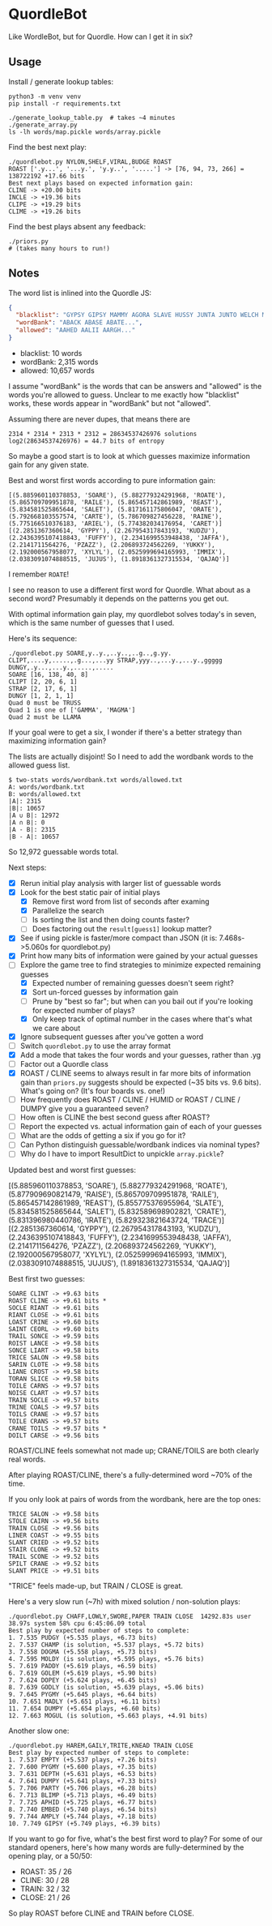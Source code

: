 # QuordleBot

Like WordleBot, but for Quordle. How can I get it in six?

## Usage

Install / generate lookup tables:

    python3 -m venv venv
    pip install -r requirements.txt

    ./generate_lookup_table.py  # takes ~4 minutes
    ./generate_array.py
    ls -lh words/map.pickle words/array.pickle

Find the best next play:

    ./quordlebot.py NYLON,SHELF,VIRAL,BUDGE ROAST
    ROAST ['.y...', '...y.', 'y.y..', '.....'] -> [76, 94, 73, 266] = 138722192 +17.66 bits
    Best next plays based on expected information gain:
    CLINE -> +20.00 bits
    INCLE -> +19.36 bits
    CLIPE -> +19.29 bits
    CLIME -> +19.26 bits

Find the best plays absent any feedback:

    ./priors.py
    # (takes many hours to run!)

## Notes

The word list is inlined into the Quordle JS:

```json
{
  "blacklist": "GYPSY GIPSY MAMMY AGORA SLAVE HUSSY JUNTA JUNTO WELCH MORON",
  "wordBank": "ABACK ABASE ABATE...",
  "allowed": "AAHED AALII AARGH..."
}
```

- blacklist: 10 words
- wordBank: 2,315 words
- allowed: 10,657 words

I assume "wordBank" is the words that can be answers and "allowed" is the words you're allowed to guess. Unclear to me exactly how "blacklist" works, these words appear in "wordBank" but not "allowed".

Assuming there are never dupes, that means there are

    2314 * 2314 * 2313 * 2312 = 28634537426976 solutions
    log2(28634537426976) = 44.7 bits of entropy

So maybe a good start is to look at which guesses maximize information gain for any given state.

Best and worst first words according to pure information gain:

```
[(5.885960110378853, 'SOARE'), (5.882779324291968, 'ROATE'), (5.865709709951878, 'RAILE'), (5.865457142861989, 'REAST'), (5.834581525865644, 'SALET'), (5.817161175806047, 'ORATE'), (5.792668103557574, 'CARTE'), (5.786709827456228, 'RAINE'), (5.775166510376183, 'ARIEL'), (5.774382034176954, 'CARET')]
[(2.2851367360614, 'GYPPY'), (2.267954317843193, 'KUDZU'), (2.2436395107418843, 'FUFFY'), (2.2341699553948438, 'JAFFA'), (2.2141711564276, 'PZAZZ'), (2.206893724562269, 'YUKKY'), (2.192000567958077, 'XYLYL'), (2.0525999694165993, 'IMMIX'), (2.0383091074888515, 'JUJUS'), (1.8918361327315534, 'QAJAQ')]
```

I remember `ROATE`!

I see no reason to use a different first word for Quordle. What about as a second word? Presumably it depends on the patterns you get out.

With optimal information gain play, my quordlebot solves today's in seven, which is the same number of guesses that I used.

Here's its sequence:

    ./quordlebot.py SOARE,y..y.,..y..,..g..,g.yy. CLIPT,....y,.....,.g...,...yy STRAP,yyy..,...y.,...y.,ggggg DUNGY,.y...,...y.,.....,.....
    SOARE [16, 138, 40, 8]
    CLIPT [2, 20, 6, 1]
    STRAP [2, 17, 6, 1]
    DUNGY [1, 2, 1, 1]
    Quad 0 must be TRUSS
    Quad 1 is one of ['GAMMA', 'MAGMA']
    Quad 2 must be LLAMA

If your goal were to get a six, I wonder if there's a better strategy than maximizing information gain?

The lists are actually disjoint! So I need to add the wordbank words to the allowed guess list.

    $ two-stats words/wordbank.txt words/allowed.txt
    A: words/wordbank.txt
    B: words/allowed.txt
    |A|: 2315
    |B|: 10657
    |A ∪ B|: 12972
    |A ∩ B|: 0
    |A - B|: 2315
    |B - A|: 10657

So 12,972 guessable words total.

Next steps:

- [x] Rerun initial play analysis with larger list of guessable words
- [x] Look for the best static pair of initial plays
  - [x] Remove first word from list of seconds after examing
  - [x] Parallelize the search
  - [ ] Is sorting the list and then doing counts faster?
  - [ ] Does factoring out the `result[guess1]` lookup matter?
- [x] See if using pickle is faster/more compact than JSON (it is: 7.468s->5.060s for quordlebot.py)
- [x] Print how many bits of information were gained by your actual guesses
- [ ] Explore the game tree to find strategies to minimize expected remaining guesses
  - [x] Expected number of remaining guesses doesn't seem right?
  - [x] Sort un-forced guesses by information gain
  - [ ] Prune by "best so far"; but when can you bail out if you're looking for expected number of plays?
  - [x] Only keep track of optimal number in the cases where that's what we care about
- [x] Ignore subsequent guesses after you've gotten a word
- [ ] Switch `quordlebot.py` to use the array format
- [x] Add a mode that takes the four words and your guesses, rather than .yg
- [ ] Factor out a Quordle class
- [x] ROAST / CLINE seems to always result in far more bits of information gain than `priors.py` suggests should be expected (~35 bits vs. 9.6 bits). What's going on? (It's four boards vs. one!)
- [ ] How frequently does ROAST / CLINE / HUMID or ROAST / CLINE / DUMPY give you a guaranteed seven?
- [ ] How often is CLINE the best second guess after ROAST?
- [ ] Report the expected vs. actual information gain of each of your guesses
- [ ] What are the odds of getting a six if you go for it?
- [ ] Can Python distinguish guessable/wordbank indices via nominal types?
- [ ] Why do I have to import ResultDict to unpickle `array.pickle`?

Updated best and worst first guesses:

[(5.885960110378853, 'SOARE'), (5.882779324291968, 'ROATE'), (5.877909690821479, 'RAISE'), (5.865709709951878, 'RAILE'), (5.865457142861989, 'REAST'), (5.855775376955964, 'SLATE'), (5.834581525865644, 'SALET'), (5.832589698902821, 'CRATE'), (5.831396980440786, 'IRATE'), (5.829323821643724, 'TRACE')]
[(2.2851367360614, 'GYPPY'), (2.267954317843193, 'KUDZU'), (2.2436395107418843, 'FUFFY'), (2.2341699553948438, 'JAFFA'), (2.2141711564276, 'PZAZZ'), (2.206893724562269, 'YUKKY'), (2.192000567958077, 'XYLYL'), (2.0525999694165993, 'IMMIX'), (2.0383091074888515, 'JUJUS'), (1.8918361327315534, 'QAJAQ')]

Best first two guesses:

    SOARE CLINT -> +9.63 bits
    ROAST CLINE -> +9.61 bits *
    SOCLE RIANT -> +9.61 bits
    RIANT CLOSE -> +9.61 bits
    LOAST CRINE -> +9.60 bits
    SAINT CEORL -> +9.60 bits
    TRAIL SONCE -> +9.59 bits
    ROIST LANCE -> +9.58 bits
    SONCE LIART -> +9.58 bits
    TRICE SALON -> +9.58 bits
    SARIN CLOTE -> +9.58 bits
    LIANE CROST -> +9.58 bits
    TORAN SLICE -> +9.58 bits
    TOILE CARNS -> +9.57 bits
    NOISE CLART -> +9.57 bits
    TRAIN SOCLE -> +9.57 bits
    TRINE COALS -> +9.57 bits
    TOILS CRANE -> +9.57 bits
    TOILE CRANS -> +9.57 bits
    CRANE TOILS -> +9.57 bits *
    DOILT CARSE -> +9.56 bits

ROAST/CLINE feels somewhat not made up; CRANE/TOILS are both clearly real words.

After playing ROAST/CLINE, there's a fully-determined word ~70% of the time.

If you only look at pairs of words from the wordbank, here are the top ones:

    TRICE SALON -> +9.58 bits
    STOLE CAIRN -> +9.56 bits
    TRAIN CLOSE -> +9.56 bits
    LINER COAST -> +9.55 bits
    SLANT CRIED -> +9.52 bits
    STAIR CLONE -> +9.52 bits
    TRAIL SCONE -> +9.52 bits
    SPILT CRANE -> +9.52 bits
    SLANT PRICE -> +9.51 bits

"TRICE" feels made-up, but TRAIN / CLOSE is great.

Here's a very slow run (~7h) with mixed solution / non-solution plays:

    ./quordlebot.py CHAFF,LOWLY,SWORE,PAPER TRAIN CLOSE  14292.83s user 38.97s system 58% cpu 6:45:06.09 total
    Best play by expected number of steps to complete:
    1. 7.535 PUDGY (+5.535 plays, +6.73 bits)
    2. 7.537 CHAMP (is solution, +5.537 plays, +5.72 bits)
    3. 7.558 DOGMA (+5.558 plays, +5.73 bits)
    4. 7.595 MOLDY (is solution, +5.595 plays, +5.76 bits)
    5. 7.619 PADDY (+5.619 plays, +6.59 bits)
    6. 7.619 GOLEM (+5.619 plays, +5.90 bits)
    7. 7.624 DOPEY (+5.624 plays, +6.45 bits)
    8. 7.639 GODLY (is solution, +5.639 plays, +5.06 bits)
    9. 7.645 PYGMY (+5.645 plays, +6.64 bits)
    10. 7.651 MADLY (+5.651 plays, +6.11 bits)
    11. 7.654 DUMPY (+5.654 plays, +6.60 bits)
    12. 7.663 MOGUL (is solution, +5.663 plays, +4.91 bits)

Another slow one:

    ./quordlebot.py HAREM,GAILY,TRITE,KNEAD TRAIN CLOSE
    Best play by expected number of steps to complete:
    1. 7.537 EMPTY (+5.537 plays, +7.26 bits)
    2. 7.600 PYGMY (+5.600 plays, +7.35 bits)
    3. 7.631 DEPTH (+5.631 plays, +6.53 bits)
    4. 7.641 DUMPY (+5.641 plays, +7.33 bits)
    5. 7.706 PARTY (+5.706 plays, +6.28 bits)
    6. 7.713 BLIMP (+5.713 plays, +6.49 bits)
    7. 7.725 APHID (+5.725 plays, +6.77 bits)
    8. 7.740 EMBED (+5.740 plays, +6.54 bits)
    9. 7.744 AMPLY (+5.744 plays, +7.18 bits)
    10. 7.749 GIPSY (+5.749 plays, +6.39 bits)

If you want to go for five, what's the best first word to play? For some of our standard openers, here's how many words are fully-determined by the opening play, or a 50/50:

- ROAST: 35 / 26
- CLINE: 30 / 28
- TRAIN: 32 / 32
- CLOSE: 21 / 26

So play ROAST before CLINE and TRAIN before CLOSE.
